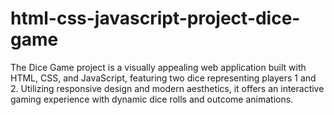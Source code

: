# html-css-javascript-project-dice-game
The Dice Game project is a visually appealing web application built with HTML, CSS, and JavaScript, featuring two dice representing players 1 and 2. Utilizing responsive design and modern aesthetics, it offers an interactive gaming experience with dynamic dice rolls and outcome animations.
